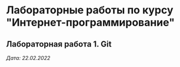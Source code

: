 # Лабораторные работы по курсу "Интернет-программирование"

## Лабораторная работа 1. Git

*Дата: 22.02.2022*

